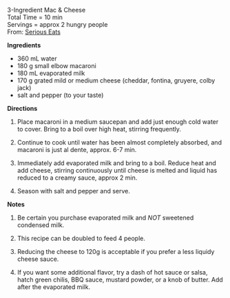 3-Ingredient Mac & Cheese \
Total Time = 10 min \
Servings = approx 2 hungry people \
From: [Serious Eats](https://www.seriouseats.com/ingredient-stovetop-mac-and-cheese-recipe?utm_source=yt&utm_campaign=jan17)

**Ingredients**
-  360 mL water
-  180 g small elbow macaroni
-  180 mL evaporated milk
-  170 g grated mild or medium cheese (cheddar, fontina, gruyere, colby jack)
-  salt and pepper (to your taste)

**Directions**

1.  Place macaroni in a medium saucepan and add just enough cold water to cover. Bring to a boil over high heat, stirring frequently. 

2.  Continue to cook until water has been almost completely absorbed, and macaroni is just al dente, approx. 6-7 min. 

3.  Immediately add evaporated milk and bring to a boil. Reduce heat and add cheese, stirring continuously until cheese is melted and liquid has reduced to a creamy sauce, approx 2 min. 

4. Season with salt and pepper and serve. 

**Notes**

1.  Be certain you purchase evaporated milk and *NOT* sweetened condensed milk.

2.  This recipe can be doubled to feed 4 people.

3.  Reducing the cheese to 120g is acceptable if you prefer a less liquidy cheese sauce. 

4.  If you want some additional flavor, try a dash of hot sauce or salsa, hatch green chilis, BBQ sauce, mustard powder, or a knob of butter. Add after the evaporated milk. 
